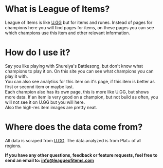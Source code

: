 # What is League of Items?

League of Items is like [U.GG](https://u.gg) but for items and runes. Instead of pages for champions here you will find
pages for items, on these pages you can see which champions use this item and other relevant information.

# How do I use it?

Say you like playing with Shurelya's Battlesong, but don't know what champions to play it on. On this site you can see
what champions you can play it with.  
You can also see analytics for this item on it's page, if this item is better as first or second item or maybe last.  
Each champion also has its own page, this is more like U.GG, but shows more data. If an item is very good on a champion,
but not build as often, you will not see it on U.GG but you will here.  
Also the high-res item images are pretty neat.

# Where does the data come from?

All data is scraped from [U.GG](https://u.gg). The data analyzed is from Plat+ of all regions.

**If you have any other questions, feedback or feature requests, feel free to send an email
to: [info@leagueofitems.com](mailto:info@leagueofitems.com)**